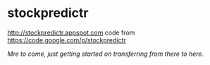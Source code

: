 stockpredictr
=============

http://stockpredictr.appspot.com code from https://code.google.com/p/stockpredictr

_Mre to come, just getting started on transferring from there to here._
